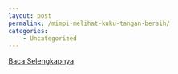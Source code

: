 ```yaml
---
layout: post
permalink: /mimpi-melihat-kuku-tangan-bersih/
categories:
    - Uncategorized
---
```


[Baca Selengkapnya](/06)